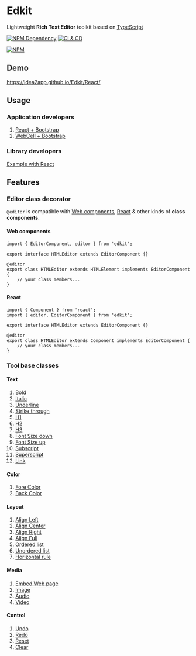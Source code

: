 # Edkit

Lightweight **Rich Text Editor** toolkit based on [TypeScript][1]

[![NPM Dependency](https://img.shields.io/librariesio/github/idea2app/Edkit.svg)][2]
[![CI & CD](https://github.com/idea2app/Edkit/actions/workflows/main.yml/badge.svg)][3]

[![NPM](https://nodei.co/npm/edkit.png?downloads=true&downloadRank=true&stars=true)][4]

## Demo

https://idea2app.github.io/Edkit/React/

## Usage

### Application developers

1. [React + Bootstrap](https://github.com/idea2app/Edkit/tree/master/React/)
2. [WebCell + Bootstrap](https://github.com/idea2app/Edkit/tree/master/WebCell/)

### Library developers

[Example with React](https://github.com/idea2app/Edkit/tree/master/React/source/)

## Features

### Editor class decorator

`@editor` is compatible with [Web components][5], [React][6] & other kinds of **class components**.

#### Web components

```tsx
import { EditorComponent, editor } from 'edkit';

export interface HTMLEditor extends EditorComponent {}

@editor
export class HTMLEditor extends HTMLElement implements EditorComponent {
    // your class members...
}
```

#### React

```tsx
import { Component } from 'react';
import { editor, EditorComponent } from 'edkit';

export interface HTMLEditor extends EditorComponent {}

@editor
export class HTMLEditor extends Component implements EditorComponent {
    // your class members...
}
```

### Tool base classes

#### Text

1. [Bold](https://idea2app.github.io/Edkit/classes/tools_text.boldtool.html)
2. [Italic](https://idea2app.github.io/Edkit/classes/tools_text.italictool.html)
3. [Underline](https://idea2app.github.io/Edkit/classes/tools_text.underlinetool.html)
4. [Strike through](https://idea2app.github.io/Edkit/classes/tools_text.strikethroughtool.html)
5. [H1](https://idea2app.github.io/Edkit/classes/tools_text.h1tool.html)
6. [H2](https://idea2app.github.io/Edkit/classes/tools_text.h2tool.html)
7. [H3](https://idea2app.github.io/Edkit/classes/tools_text.h3tool.html)
8. [Font Size down](https://idea2app.github.io/Edkit/classes/tools_text.fontsizedowntool.html)
9. [Font Size up](https://idea2app.github.io/Edkit/classes/tools_text.fontsizeuptool.html)
10. [Subscript](https://idea2app.github.io/Edkit/classes/tools_text.subscripttool.html)
11. [Superscript](https://idea2app.github.io/Edkit/classes/tools_text.superscripttool.html)
12. [Link](https://idea2app.github.io/Edkit/classes/tools_text.linktool.html)

#### Color

1. [Fore Color](https://idea2app.github.io/Edkit/classes/tools_color.forecolortool.html)
2. [Back Color](https://idea2app.github.io/Edkit/classes/tools_color.backcolortool.html)

#### Layout

1. [Align Left](https://idea2app.github.io/Edkit/classes/tools_layout.alignlefttool.html)
2. [Align Center](https://idea2app.github.io/Edkit/classes/tools_layout.aligncentertool.html)
3. [Align Right](https://idea2app.github.io/Edkit/classes/tools_layout.alignrighttool.html)
4. [Align Full](https://idea2app.github.io/Edkit/classes/tools_layout.alignfulltool.html)
5. [Ordered list](https://idea2app.github.io/Edkit/classes/tools_layout.orderedlisttool.html)
6. [Unordered list](https://idea2app.github.io/Edkit/classes/tools_layout.unorderedlisttool.html)
7. [Horizontal rule](https://idea2app.github.io/Edkit/classes/tools_layout.horizontalruletool.html)

#### Media

1. [Embed Web page](https://idea2app.github.io/Edkit/classes/tools_media.iframetool.html)
2. [Image](https://idea2app.github.io/Edkit/classes/tools_media.imagetool.html)
3. [Audio](https://idea2app.github.io/Edkit/classes/tools_media.audiotool.html)
4. [Video](https://idea2app.github.io/Edkit/classes/tools_media.videotool.html)

#### Control

1. [Undo](https://idea2app.github.io/Edkit/classes/tools_control.undotool.html)
2. [Redo](https://idea2app.github.io/Edkit/classes/tools_control.redotool.html)
3. [Reset](https://idea2app.github.io/Edkit/classes/tools_control.resettool.html)
4. [Clear](https://idea2app.github.io/Edkit/classes/tools_control.cleartool.html)

[1]: https://www.typescriptlang.org/
[2]: https://libraries.io/npm/edkit
[3]: https://github.com/idea2app/Edkit/actions/workflows/main.yml
[4]: https://nodei.co/npm/edkit/
[5]: https://www.webcomponents.org/
[6]: https://react.dev/
